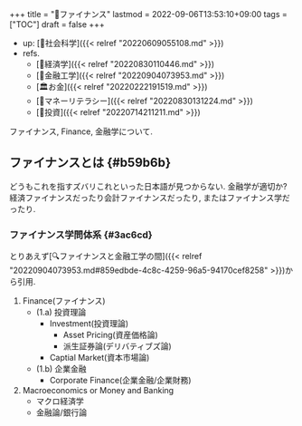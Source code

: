 +++
title = "📂ファイナンス"
lastmod = 2022-09-06T13:53:10+09:00
tags = ["TOC"]
draft = false
+++

-   up: [📁社会科学]({{< relref "20220609055108.md" >}})
-   refs.
    -   [📂経済学]({{< relref "20220830110446.md" >}})
    -   [📝金融工学]({{< relref "20220904073953.md" >}})
    -   [🏛お金]({{< relref "20220222191519.md" >}})
    -   [🔖マネーリテラシー]({{< relref "20220830131224.md" >}})
    -   [📝投資]({{< relref "20220714211211.md" >}})

ファイナンス, Finance, 金融学について.


## ファイナンスとは {#b59b6b}

どうもこれを指すズバリこれといった日本語が見つからない. 金融学が適切か? 経済ファイナンスだったり会計ファイナンスだったり, またはファイナンス学だったり.


### ファイナンス学問体系 {#3ac6cd}

とりあえず[🔍ファイナンスと金融工学の間]({{< relref "20220904073953.md#859edbde-4c8c-4259-96a5-94170cef8258" >}})から引用.

1.  Finance(ファイナンス)
    -   (1.a) 投資理論
        -   Investment(投資理論)
            -   Asset Pricing(資産価格論)
            -   派生証券論(デリバティブズ論)
        -   Captial Market(資本市場論)
    -   (1.b) 企業金融
        -   Corporate Finance(企業金融/企業財務)
2.  Macroeconomics or Money and Banking
    -   マクロ経済学
    -   金融論/銀行論

